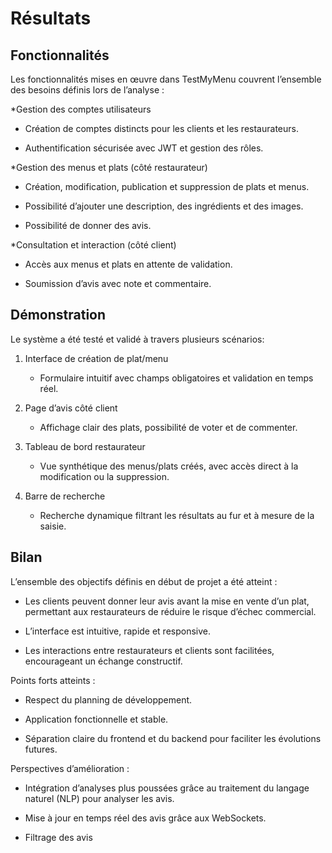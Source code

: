 # Résultats

## Fonctionnalités

Les fonctionnalités mises en œuvre dans TestMyMenu couvrent l’ensemble des besoins définis lors de l’analyse :

*Gestion des comptes utilisateurs

 - Création de comptes distincts pour les clients et les restaurateurs.

 - Authentification sécurisée avec JWT et gestion des rôles.

*Gestion des menus et plats (côté restaurateur)

 - Création, modification, publication et suppression de plats et menus.

 - Possibilité d’ajouter une description, des ingrédients et des images.

 - Possibilité de donner des avis.

*Consultation et interaction (côté client)

 - Accès aux menus et plats en attente de validation.

 - Soumission d’avis avec note et commentaire.

## Démonstration

Le système a été testé et validé à travers plusieurs scénarios:

1. Interface de création de plat/menu

    - Formulaire intuitif avec champs obligatoires et validation en temps réel.

2. Page d’avis côté client

    - Affichage clair des plats, possibilité de voter et de commenter.

3. Tableau de bord restaurateur

   - Vue synthétique des menus/plats créés, avec accès direct à la modification ou la suppression.

4. Barre de recherche

   - Recherche dynamique filtrant les résultats au fur et à mesure de la saisie.

## Bilan

L’ensemble des objectifs définis en début de projet a été atteint :

   - Les clients peuvent donner leur avis avant la mise en vente d’un plat, permettant aux restaurateurs de réduire le risque d’échec commercial.

   - L’interface est intuitive, rapide et responsive.

   - Les interactions entre restaurateurs et clients sont facilitées, encourageant un échange constructif.

Points forts atteints :

   - Respect du planning de développement.

   - Application fonctionnelle et stable.

   - Séparation claire du frontend et du backend pour faciliter les évolutions futures.

Perspectives d’amélioration :

   - Intégration d’analyses plus poussées grâce au traitement du langage naturel (NLP) pour analyser les avis.

   - Mise à jour en temps réel des avis grâce aux WebSockets.

   - Filtrage des avis
